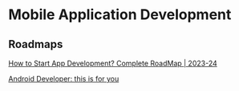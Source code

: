 
# Mobile Application Development


## Roadmaps

[How to Start App Development? Complete RoadMap | 2023-24](https://www.youtube.com/watch?v=7nQsQ0rvYqQ)

[Android Developer: this is for you](https://www.youtube.com/watch?v=VkR6xAdJxyc)

